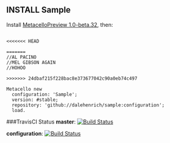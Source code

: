 ## INSTALL Sample

Install [MetacelloPreview 1.0-beta.32][1], then:

```Smalltalk

<<<<<<< HEAD

=======
//AL PACINO
//MEL GIBSON AGAIN
//HOHOO

>>>>>>> 24dbaf215f228bac8e373677042c90a0eb74c497

Metacello new
  configuration: 'Sample';
  version: #stable;
  repository: 'github://dalehenrich/sample:configuration';
  load.
```

###TravisCI Status
**master**: [![Build Status](https://secure.travis-ci.org/dalehenrich/sample.png?branch=master)](http://travis-ci.org/dalehenrich/sample)

**configuration**: [![Build Status](https://secure.travis-ci.org/dalehenrich/sample.png?branch=configuration)](http://travis-ci.org/dalehenrich/sample)

[1]: https://github.com/dalehenrich/metacello-work/blob/master/README.md
